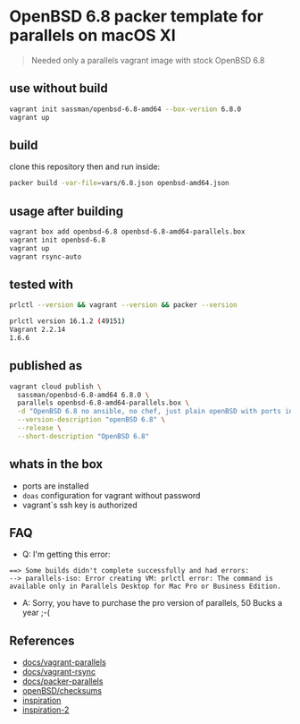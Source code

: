 # OpenBSD 6.8 packer template for parallels on macOS XI

> Needed only a parallels vagrant image with stock OpenBSD 6.8

## use without build

```sh
vagrant init sassman/openbsd-6.8-amd64 --box-version 6.8.0
vagrant up
```

## build

clone this repository then and run inside:

```sh
packer build -var-file=vars/6.8.json openbsd-amd64.json
```

## usage after building

```sh
vagrant box add openbsd-6.8 openbsd-6.8-amd64-parallels.box
vagrant init openbsd-6.8
vagrant up
vagrant rsync-auto
```

## tested with

```sh
prlctl --version && vagrant --version && packer --version

prlctl version 16.1.2 (49151)
Vagrant 2.2.14
1.6.6
```

## published as

```sh
vagrant cloud publish \
  sassman/openbsd-6.8-amd64 6.8.0 \
  parallels openbsd-6.8-amd64-parallels.box \
  -d "OpenBSD 6.8 no ansible, no chef, just plain openBSD with ports installed" \
  --version-description "openBSD 6.8" \
  --release \
  --short-description "OpenBSD 6.8"
```

## whats in the box

- ports are installed
- `doas` configuration for vagrant without password
- vagrant`s ssh key is authorized

## FAQ

- Q: I'm getting this error:

```plain
==> Some builds didn't complete successfully and had errors:
--> parallels-iso: Error creating VM: prlctl error: The command is available only in Parallels Desktop for Mac Pro or Business Edition.
```

- A: Sorry, you have to purchase the pro version of parallels, 50 Bucks a year ;-(

## References

- [docs/vagrant-parallels](https://parallels.github.io/vagrant-parallels/docs/configuration.html)
- [docs/vagrant-rsync](https://www.vagrantup.com/docs/synced-folders/rsync)
- [docs/packer-parallels](https://www.packer.io/docs/builders/parallels/iso)
- [openBSD/checksums](https://ftp.spline.de/pub/OpenBSD/6.8/amd64/SHA256)
- [inspiration](https://github.com/ryanmaclean/packer-openbsd)
- [inspiration-2](https://github.com/jugatsu/packer-mikrotik)
